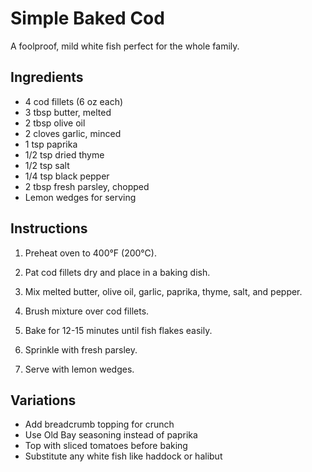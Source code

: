 # Simple Baked Cod

A foolproof, mild white fish perfect for the whole family.

## Ingredients

- 4 cod fillets (6 oz each)
- 3 tbsp butter, melted
- 2 tbsp olive oil
- 2 cloves garlic, minced
- 1 tsp paprika
- 1/2 tsp dried thyme
- 1/2 tsp salt
- 1/4 tsp black pepper
- 2 tbsp fresh parsley, chopped
- Lemon wedges for serving

## Instructions

1. Preheat oven to 400°F (200°C).

2. Pat cod fillets dry and place in a baking dish.

3. Mix melted butter, olive oil, garlic, paprika, thyme, salt, and pepper.

4. Brush mixture over cod fillets.

5. Bake for 12-15 minutes until fish flakes easily.

6. Sprinkle with fresh parsley.

7. Serve with lemon wedges.

## Variations

- Add breadcrumb topping for crunch
- Use Old Bay seasoning instead of paprika
- Top with sliced tomatoes before baking
- Substitute any white fish like haddock or halibut